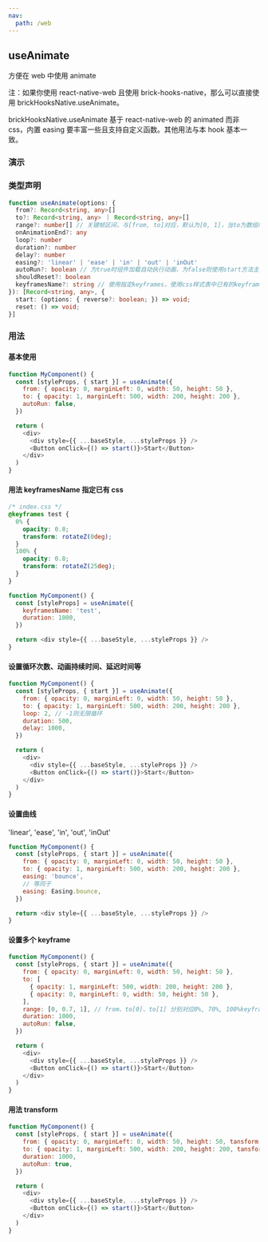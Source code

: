 ```yaml
---
nav:
  path: /web
---
```


## useAnimate

方便在 web 中使用 animate

注：如果你使用 react-native-web 且使用 brick-hooks-native，那么可以直接使用 brickHooksNative.useAnimate。

brickHooksNative.useAnimate 基于 react-native-web 的 animated 而非 css，内置 easing 要丰富一些且支持自定义函数。其他用法与本 hook 基本一致。

### 演示

<code src="./demo.jsx"></code>

### 类型声明

```typescript
function useAnimate(options: {
  from?: Record<string, any>[]
  to?: Record<string, any> ｜ Record<string, any>[]
  range?: number[] // 关键帧区间，与[from, to]对应，默认为[0, 1]，当to为数组时, 对应[from, ...to]，如：[0, 0.7, 1]，默认为均分
  onAnimationEnd?: any
  loop?: number
  duration?: number
  delay?: number
  easing?: 'linear' | 'ease' | 'in' | 'out' | 'inOut'
  autoRun?: boolean // 为true时组件加载自动执行动画，为false则使用start方法主动触发动画
  shouldReset?: boolean
  keyframesName?: string // 使用指定keyframes，使用css样式表中已有的keyframes，设置这个值之后from、to、range无效
}): [Record<string, any>, {
  start: (options: { reverse?: boolean; }) => void;
  reset: () => void;
}]
```

### 用法

#### 基本使用

```javascript
function MyComponent() {
  const [styleProps, { start }] = useAnimate({
    from: { opacity: 0, marginLeft: 0, width: 50, height: 50 },
    to: { opacity: 1, marginLeft: 500, width: 200, height: 200 },
    autoRun: false,
  })

  return (
    <div>
      <div style={{ ...baseStyle, ...styleProps }} />
      <Button onClick={() => start()}>Start</Button>
    </div>
  )
}
```

#### 用法 keyframesName 指定已有 css

```css
/* index.css */
@keyframes test {
  0% {
    opacity: 0.8;
    transform: rotateZ(0deg);
  }
  100% {
    opacity: 0.8;
    transform: rotateZ(25deg);
  }
}
```

```javascript
function MyComponent() {
  const [styleProps] = useAnimate({
    keyframesName: 'test',
    duration: 1000,
  })

  return <div style={{ ...baseStyle, ...styleProps }} />
}
```

#### 设置循环次数、动画持续时间、延迟时间等

```javascript
function MyComponent() {
  const [styleProps, { start }] = useAnimate({
    from: { opacity: 0, marginLeft: 0, width: 50, height: 50 },
    to: { opacity: 1, marginLeft: 500, width: 200, height: 200 },
    loop: 2, // -1则无限循环
    duration: 500,
    delay: 1000,
  })

  return (
    <div>
      <div style={{ ...baseStyle, ...styleProps }} />
      <Button onClick={() => start()}>Start</Button>
    </div>
  )
}
```

#### 设置曲线

'linear', 'ease', 'in', 'out', 'inOut'

```javascript
function MyComponent() {
  const [styleProps, { start }] = useAnimate({
    from: { opacity: 0, marginLeft: 0, width: 50, height: 50 },
    to: { opacity: 1, marginLeft: 500, width: 200, height: 200 },
    easing: 'bounce',
    // 等同于
    easing: Easing.bounce,
  })

  return <div style={{ ...baseStyle, ...styleProps }} />
}
```

#### 设置多个 keyframe

```javascript
function MyComponent() {
  const [styleProps, { start }] = useAnimate({
    from: { opacity: 0, marginLeft: 0, width: 50, height: 50 },
    to: [
      { opacity: 1, marginLeft: 500, width: 200, height: 200 },
      { opacity: 0, marginLeft: 0, width: 50, height: 50 },
    ],
    range: [0, 0.7, 1], // from、to[0]、to[1] 分别对应0%, 70%, 100%keyframe，可不填，则为均分每个keyframe
    duration: 1000,
    autoRun: false,
  })

  return (
    <div>
      <div style={{ ...baseStyle, ...styleProps }} />
      <Button onClick={() => start()}>Start</Button>
    </div>
  )
}
```

#### 用法 transform

```javascript
function MyComponent() {
  const [styleProps, { start }] = useAnimate({
    from: { opacity: 0, marginLeft: 0, width: 50, height: 50, tansform: 'rotateZ: (0deg)' },
    to: { opacity: 1, marginLeft: 500, width: 200, height: 200, tansform: 'rotateZ: (200deg)' },
    duration: 1000,
    autoRun: true,
  })

  return (
    <div>
      <div style={{ ...baseStyle, ...styleProps }} />
      <Button onClick={() => start()}>Start</Button>
    </div>
  )
}
```
